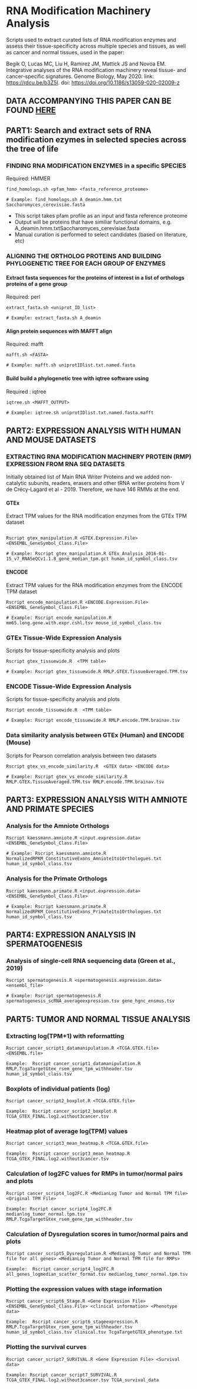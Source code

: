 # RNA Modification Machinery Analysis
Scripts used to extract curated lists of RNA modification enzymes and assess their tissue-specificity across multiple species and tissues, as well as cancer and normal tissues, used in the paper:

Begik O, Lucas MC, Liu H, Ramirez JM, Mattick JS and Novoa EM. Integrative analyses of the RNA modification machinery reveal tissue- and cancer-specific signatures. Genome Biology, May 2020. link: https://rdcu.be/b3Z5I. doi: https://doi.org/10.1186/s13059-020-02009-z


## DATA ACCOMPANYING THIS PAPER CAN BE FOUND [HERE](https://public-docs.crg.es/enovoa/public/OguzhanBegik/begik_2020_RMP)

## PART1: Search and extract sets of RNA modification ezymes in selected species across the tree of life

### FINDING RNA MODIFICATION ENZYMES in a specific SPECIES
Required: HMMER
``` 
find_homologs.sh <pfam_hmm> <fasta_reference_proteome> 

# Example: find_homologs.sh A_deamin.hmm.txt Saccharomyces_cerevisiae.fasta
``` 
- This script takes pfam profile as an input and fasta reference proteome
- Output will be proteins that have similiar functional domains, e.g. A_deamin.hmm.txtSaccharomyces_cerevisiae.fasta
- Manual curation is performed to select candidates (based on literature, etc)

### ALIGNING THE ORTHOLOG PROTEINS AND BUILDING PHYLOGENETIC TREE FOR EACH GROUP OF ENZYMES

#### Extract fasta sequences for the proteins of interest in a list of orthologs proteins of a gene group
Required: perl
```
extract_fasta.sh <uniprot_ID_list>

# Example: extract_fasta.sh A_deamin
```
#### Align protein sequences with MAFFT align 
Required: mafft
```
mafft.sh <FASTA>

# Example: mafft.sh uniprotIDlist.txt.named.fasta
```

#### Build build a phylogenetic tree with iqtree software using 
Required : iqtree
```
iqtree.sh <MAFFT_OUTPUT>

# Example: iqtree.sh uniprotIDlist.txt.named.fasta.mafft
```

## PART2: EXPRESSION ANALYSIS WITH HUMAN AND MOUSE DATASETS

### EXTRACTING RNA MODIFICATION MACHINERY PROTEIN (RMP) EXPRESSION FROM RNA SEQ DATASETS 
Initially obtained list of Main RNA Writer Proteins and we added non-catalytic subunits, readers, erasers and other tRNA writer proteins from V de Crécy-Lagard et al - 2019. Therefore, we have 146 RMMs at the end. 

#### GTEx 
Extract TPM values for the RNA modification enzymes from the GTEx TPM dataset
```

Rscript gtex_manipulation.R <GTEX.Expression.File> <ENSEMBL_GeneSymbol_Class.File>

# Example: Rscript gtex_manipulation.R GTEx_Analysis_2016-01-15_v7_RNASeQCv1.1.8_gene_median_tpm.gct human_id_symbol_class.tsv
```

#### ENCODE 
Extract TPM values for the RNA modification enzymes from the ENCODE TPM dataset
```
Rscript encode_manipulation.R <ENCODE.Expression.File> <ENSEMBL_GeneSymbol_Class.File>

# Example: Rscript encode_manipulation.R mm65.long.gene.with.expr.cshl.tsv mouse_id_symbol_class.tsv
```

### GTEx Tissue-Wide Expression Analysis
Scripts for tissue-specificity analysis and plots 

``` 
Rscript gtex_tissuewide.R  <TPM table>

# Example: Rscript gtex_tissuewide.R RMLP.GTEX.TissueAveraged.TPM.tsv
``` 

### ENCODE Tissue-Wide Expression Analysis
Scripts for tissue-specificity analysis and plots 

``` 
Rscript encode_tissuewide.R  <TPM table>

# Example: Rscript encode_tissuewide.R RMLP.encode.TPM.brainav.tsv
``` 


### Data similarity analysis between GTEx (Human) and ENCODE (Mouse)
Scripts for Pearson correlation analysis between two datasets
``` 
Rscript gtex_vs_encode_similarity.R  <GTEX data> <ENCODE data> 

# Example: Rscript gtex_vs_encode_similarity.R RMLP.GTEX.TissueAveraged.TPM.tsv RMLP.encode.TPM.brainav.tsv
``` 

## PART3: EXPRESSION ANALYSIS WITH AMNIOTE AND PRIMATE SPECIES
### Analysis for the Amniote Orthologs

``` 
Rscript kaessmann.amniote.R <input.expression.data> <ENSEMBL_GeneSymbol_Class.File>

# Example: Rscript kaessmann.amniote.R NormalizedRPKM_ConstitutiveExons_Amniote1to1Orthologues.txt human_id_symbol_class.tsv
``` 

### Analysis for the Primate Orthologs
``` 
Rscript kaessmann.primate.R <input.expression.data> <ENSEMBL_GeneSymbol_Class.File>

# Example: Rscript kaessmann.primate.R NormalizedRPKM_ConstitutiveExons_Primate1to1Orthologues.txt human_id_symbol_class.tsv
``` 


## PART4: EXPRESSION ANALYSIS IN SPERMATOGENESIS
### Analysis of single-cell RNA sequencing data (Green et al., 2019)

``` 
Rscript spermatogenesis.R <spermatogenesis.expression.data> <ensembl_file>

# Example: Rscript spermatogenesis.R spermatogenesis_scRNA_averageexpression.tsv gene_hgnc_ensmus.tsv
``` 

## PART5: TUMOR AND NORMAL TISSUE ANALYSIS
### Extracting log(TPM+1) with reformatting

``` 
Rscript cancer_script1_datamanipulation.R <TCGA.GTEX.file> <ENSEMBL.file>

Example:  Rscript cancer_script1_datamanipulation.R RMLP.TcgaTargetGtex_rsem_gene_tpm_withheader.tsv human_id_symbol_class.tsv
``` 

### Boxplots of individual patients (log)
``` 
Rscript cancer_script2_boxplot.R <TCGA.GTEX.file>

Example:  Rscript cancer_script2_boxplot.R TCGA_GTEX_FINAL.log2.without3cancer.tsv
``` 

### Heatmap plot of average log(TPM) values

``` 
Rscript cancer_script3_mean_heatmap.R <TCGA.GTEX.file>

Example:  Rscript cancer_script3_mean_heatmap.R TCGA_GTEX_FINAL.log2.without3cancer.tsv
``` 

### Calculation of log2FC values for RMPs in tumor/normal pairs and plots

``` 
Rscript cancer_script4_log2FC.R <MedianLog Tumor and Normal TPM file>  <Original TPM File>
 
Example: Rscript cancer_script4_log2FC.R medianlog_tumor_normal.tpm.tsv RMLP.TcgaTargetGtex_rsem_gene_tpm_withheader.tsv
``` 

### Calculation of Dysregulation scores in tumor/normal pairs and plots
``` 
Rscript cancer_script5_Dysregulation.R <MedianLog Tumor and Normal TPM file for all genes> <MedianLog Tumor and Normal TPM file for RMPs>

Example:  Rscript cancer_script4_log2FC.R all_genes_logmedian_scatter_format.tsv medianlog_tumor_normal.tpm.tsv
``` 

### Plotting the expression values with stage information
``` 
Rscript cancer_script6_Stage.R <Gene Expression File> <ENSEMBL_GeneSymbol_Class.File> <clinical information> <Phenotype data>

Example:  Rscript cancer_script6_stageexpression.R RMLP.TcgaTargetGtex_rsem_gene_tpm_withheader.tsv human_id_symbol_class.tsv clinical.tsv TcgaTargetGTEX_phenotype.txt
``` 

### Plotting the survival curves
``` 
Rscript cancer_script7_SURVIVAL.R <Gene Expression File> <Survival data>

Example: Rscript cancer_script7_SURVIVAL.R TCGA_GTEX_FINAL.log2.without3cancer.tsv TCGA_survival_data
``` 

